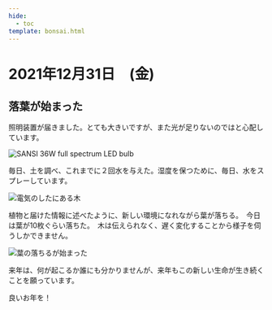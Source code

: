 ```yaml
---
hide:
  - toc
template: bonsai.html
---
```

# 2021年12月31日　(金)

## 落葉が始まった
照明装置が届きました。とても大きいですが、また光が足りないのではと心配しています。

![SANSI 36W full spectrum LED bulb](https://lh3.googleusercontent.com/2AW_Y1MvhyrpMkF0WFMdAJMOjG3eROlL_xKYdfjn4YK_0nJOJu9ofYbh5Dcp6Nf2rK86tduTZ-qwhzNTPY76NR_4U3BiYc71doOMxdQzLhzZbwNR4D6iEz-UxcmMXn5IRVEtNFft8g=w2400)

毎日、土を調べ、これまでに２回水を与えた。湿度を保つために、毎日、水をスプレーしています。

![電気のしたにある木](https://lh3.googleusercontent.com/Fz3W3tpCAPpKZAxwTOhABXrgQ8znsyNknpWlvL_SGATw50Qo3tj8ZnsfoEXI_2MuQkI8p7cjkdh4O6tuQaie4RuvW4MxwJlWDh6RtvrPupvV-lYH9Vz3tt6Skk67H-B-tveBiOm7Nw=w2400)

植物と届けた情報に述べたように、新しい環境になれながら葉が落ちる。　今日は葉が10枚ぐらい落ちた。　木は伝えられなく、遅く変化することから様子を伺うしかできません。

![葉の落ちるが始まった](https://lh3.googleusercontent.com/B7XGHlQwdyIeg_f0vl18zToARbYsqsC0rNjHnATHKrgvqxEK5_IjrpGRxSy9d4sikD-UOW257XEwlHjhIJD6Ot3UYWnty2IS8KGMUT2jqh5kpM7WSNvrWleOro9T2KCMvzcRMr5yIA=w2400)

来年は、何が起こるか誰にも分かりませんが、来年もこの新しい生命が生き続くことを願っています。

良いお年を！